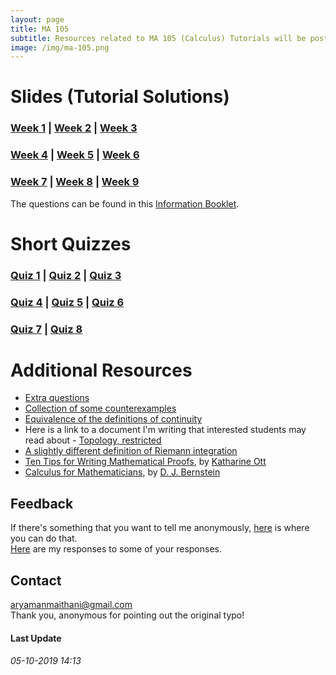 ```yaml
---
layout: page
title: MA 105
subtitle: Resources related to MA 105 (Calculus) Tutorials will be posted here
image: /img/ma-105.png
---
```


# Slides (Tutorial Solutions)
### [Week 1](https://github.com/aryamanmaithani/ma-105-tut/blob/master/Slides/Week-1.pdf) | [Week 2](https://github.com/aryamanmaithani/ma-105-tut/blob/master/Slides/Week-2.pdf) | [Week 3](https://github.com/aryamanmaithani/ma-105-tut/blob/master/Slides/Week-3.pdf)  
### [Week 4](https://github.com/aryamanmaithani/ma-105-tut/blob/master/Slides/Week-4.pdf) | [Week 5](https://github.com/aryamanmaithani/ma-105-tut/blob/master/Slides/Week-5.pdf) | [Week 6](https://github.com/aryamanmaithani/ma-105-tut/blob/master/Slides/Week-6.pdf)
### [Week 7](https://github.com/aryamanmaithani/ma-105-tut/blob/master/Slides/Week-7.pdf) | [Week 8](https://github.com/aryamanmaithani/ma-105-tut/blob/master/Slides/Week-8.pdf) | [Week 9](https://github.com/aryamanmaithani/ma-105-tut/blob/master/Slides/Week-9.pdf) 
The questions can be found in this [Information Booklet](http://www.math.iitb.ac.in/~srg/courses/autumn2019/Booklet_29July2019.pdf).

# Short Quizzes
### [Quiz 1](https://github.com/aryamanmaithani/ma-105-tut/blob/master/Quizzes/Quiz-1.pdf) | [Quiz 2](https://github.com/aryamanmaithani/ma-105-tut/blob/master/Quizzes/Quiz-2.pdf) | [Quiz 3](https://github.com/aryamanmaithani/ma-105-tut/blob/master/Quizzes/Quiz-3.pdf)  
### [Quiz 4](https://github.com/aryamanmaithani/ma-105-tut/blob/master/Quizzes/Quiz-4.pdf) | [Quiz 5](https://github.com/aryamanmaithani/ma-105-tut/blob/master/Quizzes/Quiz-5.pdf) | [Quiz 6](https://github.com/aryamanmaithani/ma-105-tut/blob/master/Quizzes/Quiz-6.pdf)  
### [Quiz 7](https://github.com/aryamanmaithani/ma-105-tut/blob/master/Quizzes/Quiz-7.pdf) | [Quiz 8](https://github.com/aryamanmaithani/ma-105-tut/blob/master/Quizzes/Quiz-8.pdf) 

# Additional Resources
* [Extra questions](https://github.com/aryamanmaithani/ma-105-tut/blob/master/Extra%20Questions.pdf) 
* [Collection of some counterexamples](https://github.com/aryamanmaithani/ma-105-tut/blob/master/Additional%20resources/Counterexamples.pdf) 
* [Equivalence of the definitions of continuity](https://github.com/aryamanmaithani/ma-105-tut/blob/master/Equivalence%20of%20the%20two%20definitions%20of%20continuity.pdf)
* Here is a link to a document I'm writing that interested students may read about - [Topology, restricted](https://github.com/aryamanmaithani/ma-105-tut/blob/master/Additional%20resources/Topology%2C%20restricted.pdf) 
* [A slightly different definition of Riemann integration](https://github.com/aryamanmaithani/ma-105-tut/blob/master/Additional%20resources/Integration%20with%20tagged%20partition.pdf)
* [Ten Tips for Writing Mathematical Proofs](https://www.ms.uky.edu/~kott/proof_help.pdf), by [Katharine Ott](https://www.bates.edu/faculty-expertise/profile/katharine-a-ott/)
* [Calculus for Mathematicians](https://cr.yp.to/papers/calculus.pdf), by [D. J. Bernstein](https://cr.yp.to/djb.html)

## Feedback
If there's something that you want to tell me anonymously, [here](https://docs.google.com/forms/d/e/1FAIpQLScCRPfWX5aJUPLv-1UNiYHNxFfOOXHUiaK2ma2BDIkZ3k_VnA/viewform?usp=sf_link) is where you can do that.  
[Here](/tuts/ma-105/responses) are my responses to some of your responses.

## Contact
[aryamanmaithani@gmail.com](mailto:aryamanmaithani@gmail.com)  
Thank you, anonymous for pointing out the original typo!

#### Last Update
###### 05-10-2019 14:13